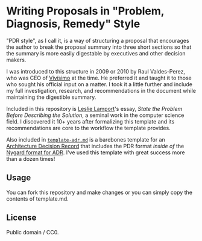 # Writing Proposals in "Problem, Diagnosis, Remedy" Style

"PDR style", as I call it, is a way of structuring a proposal that encourages the author to break the proposal summary into three short sections so that the summary is more easily digestable by executives and other decision makers.

I was introduced to this structure in 2009 or 2010 by Raul Valdes-Perez, who was CEO of [Vivísimo](https://en.wikipedia.org/wiki/Vivisimo) at the time. He preferred it and taught it to those who sought his official input on a matter. I took it a little further and include my full investigation, research, and recommendations in the document while maintaining the digestible summary.

Included in this repository is [Leslie Lamport](https://en.wikipedia.org/wiki/Leslie_Lamport)'s essay, _State the Problem Before Describing the Solution_, a seminal work in the computer science field. I discovered it 10+ years after formalizing this template and its recommendations are core to the workflow the template provides.

Also included in [`template-adr.md`](template-adr.md) is a barebones template for an [Architecture Decision Record](https://adr.github.io/) that includes the PDR format _inside of_ the [Nygard format for ADR](https://cognitect.com/blog/2011/11/15/documenting-architecture-decisions.html). I've used this template with great success more than a dozen times!

## Usage

You can fork this repository and make changes or you can simply copy the contents of template.md.

## License

Public domain / CC0.
